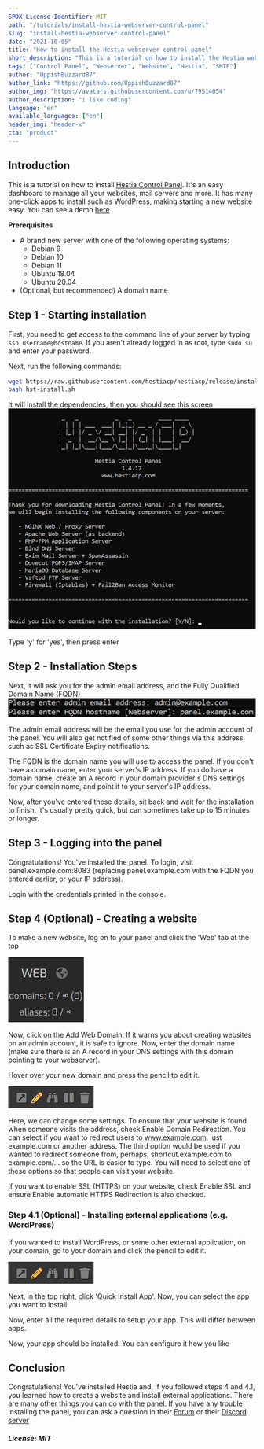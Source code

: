 ```yaml
---
SPDX-License-Identifier: MIT
path: "/tutorials/install-hestia-webserver-control-panel"
slug: "install-hestia-webserver-control-panel"
date: "2021-10-05"
title: "How to install the Hestia webserver control panel"
short_description: "This is a tutorial on how to install the Hestia webserver control panel."
tags: ["Control Panel", "Webserver", "Website", "Hestia", "SMTP"]
author: "UppishBuzzard87"
author_link: "https://github.com/UppishBuzzard87"
author_img: "https://avatars.githubusercontent.com/u/79514054"
author_description: "i like coding"
language: "en"
available_languages: ["en"]
header_img: "header-x"
cta: "product"
---
```


## Introduction

This is a tutorial on how to install [Hestia Control Panel](https://hestiacp.com). It's an easy dashboard to manage all your websites, mail servers and more.
It has many one-click apps to install such as WordPress, making starting a new website easy. You can see a demo [here](https://demo.hestiacp.com:8083/).

**Prerequisites**

* A brand new server with one of the following operating systems:
  * Debian 9
  * Debian 10
  * Debian 11
  * Ubuntu 18.04
  * Ubuntu 20.04
* (Optional, but recommended) A domain name  

<!--Example terminology that you can use in the tutorial:

* Username: `holu` (short for Hetzner OnLine User)
* Hostname: `<your_host>`
* Domain: `<example.com>`
* Subdomain: `<sub.example.com>`
* IP addresses (IPv4 and IPv6):
   * Server: `<10.0.0.1>` and `<2001:db8:1234::1>`
   * Gateway `<192.0.2.254>` and `<2001:db8:1234::ffff>`
   * Client private: `<198.51.100.1>` and `<2001:db8:9abc::1>`
   * Client public: `<203.0.113.1>` and `<2001:db8:5678::1>`-->

## Step 1 - Starting installation

First, you need to get access to the command line of your server by typing `ssh username@hostname`. If you aren't already logged in as root, type `sudo su` and enter your password.

Next, run the following commands:
```bash
wget https://raw.githubusercontent.com/hestiacp/hestiacp/release/install/hst-install.sh
bash hst-install.sh
```
It will install the dependencies, then you should see this screen
![HestiaCP Installer page 1](images/page1.jpg)

Type 'y' for 'yes', then press enter

## Step 2 - Installation Steps

Next, it will ask you for the admin email address, and the Fully Qualified Domain Name (FQDN)
![HestiaCP Installer page 2](images/page2.jpg)

The admin email address will be the email you use for the admin account of the panel. You will also get notified of some other things via this address such as SSL Certificate Expiry notifications.

The FQDN is the domain name you will use to access the panel. If you don't have a domain name, enter your server's IP address. If you do have a domain name, create an A record in your domain provider's DNS settings for your domain name, and point it to your server's IP address.

Now, after you've entered these details, sit back and wait for the installation to finish. It's usually pretty quick, but can sometimes take up to 15 minutes or longer.

## Step 3 - Logging into the panel

Congratulations! You've installed the panel. To login, visit panel.example.com:8083 (replacing panel.example.com with the FQDN you entered earlier, or your IP address).

Login with the credentials printed in the console.

## Step 4 (Optional) - Creating a website

To make a new website, log on to your panel and click the 'Web' tab at the top

![Web tab in Hestia](images/web.jpg)

Now, click on the Add Web Domain. If it warns you about creating websites on an admin account, it is safe to ignore. Now, enter the domain name (make sure there is an A record in your DNS settings with this domain pointing to your webserver).

Hover over your new domain and press the pencil to edit it.

![Pencil](images/pencil.jpg)

Here, we can change some settings. To ensure that your website is found when someone visits the address, check Enable Domain Redirection. You can select if you want to redirect users to www.example.com, just example.com or another address. The third option would be used if you wanted to redirect someone from, perhaps, shortcut.example.com to example.com/... so the URL is easier to type. You will need to select one of these options so that people can visit your website.

If you want to enable SSL (HTTPS) on your website, check Enable SSL and ensure Enable automatic HTTPS Redirection is also checked.

### Step 4.1 (Optional) - Installing external applications (e.g. WordPress)

If you wanted to install WordPress, or some other external application, on your domain, go to your domain and click the pencil to edit it.

![Pencil](images/pencil.jpg)

Next, in the top right, click 'Quick Install App'. Now, you can select the app you want to install.

Now, enter all the required details to setup your app. This will differ between apps.

Now, your app should be installed. You can configure it how you like

## Conclusion

Congratulations! You've installed Hestia and, if you followed steps 4 and 4.1, you learned how to create a website and install external applications. There are many other things you can do with the panel. If you have any trouble installing the panel, you can ask a question in their [Forum](https://forum.hestiacp.com/) or their [Discord server](https://discord.gg/SmVuXXK8Qs)

##### License: MIT

<!--

Contributor's Certificate of Origin

By making a contribution to this project, I certify that:

(a) The contribution was created in whole or in part by me and I have
    the right to submit it under the license indicated in the file; or

(b) The contribution is based upon previous work that, to the best of my
    knowledge, is covered under an appropriate license and I have the
    right under that license to submit that work with modifications,
    whether created in whole or in part by me, under the same license
    (unless I am permitted to submit under a different license), as
    indicated in the file; or

(c) The contribution was provided directly to me by some other person
    who certified (a), (b) or (c) and I have not modified it.

(d) I understand and agree that this project and the contribution are
    public and that a record of the contribution (including all personal
    information I submit with it, including my sign-off) is maintained
    indefinitely and may be redistributed consistent with this project
    or the license(s) involved.

Signed-off-by: UppishBuzzard87 <business@uppishbuzzard87.ga>

-->
